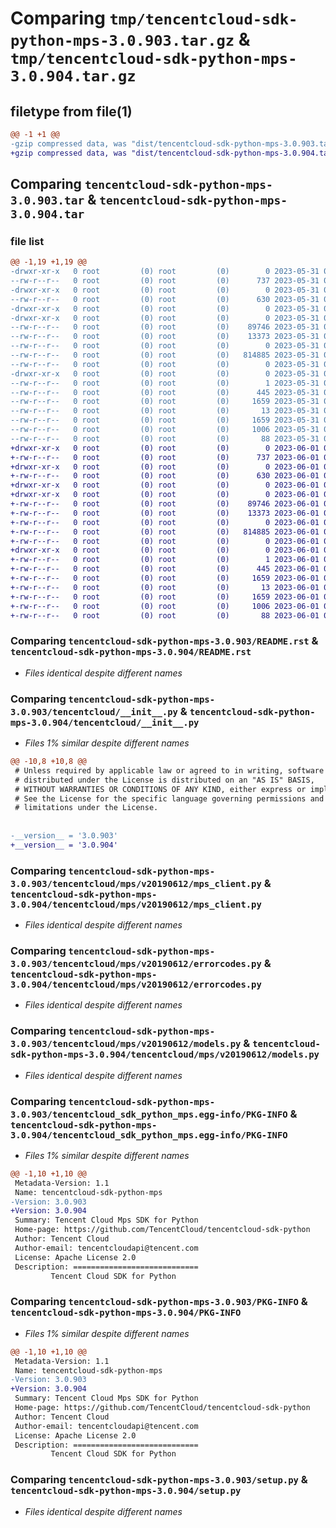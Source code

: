 # Comparing `tmp/tencentcloud-sdk-python-mps-3.0.903.tar.gz` & `tmp/tencentcloud-sdk-python-mps-3.0.904.tar.gz`

## filetype from file(1)

```diff
@@ -1 +1 @@
-gzip compressed data, was "dist/tencentcloud-sdk-python-mps-3.0.903.tar", last modified: Wed May 31 02:16:10 2023, max compression
+gzip compressed data, was "dist/tencentcloud-sdk-python-mps-3.0.904.tar", last modified: Thu Jun  1 02:41:52 2023, max compression
```

## Comparing `tencentcloud-sdk-python-mps-3.0.903.tar` & `tencentcloud-sdk-python-mps-3.0.904.tar`

### file list

```diff
@@ -1,19 +1,19 @@
-drwxr-xr-x   0 root         (0) root         (0)        0 2023-05-31 02:16:10.000000 tencentcloud-sdk-python-mps-3.0.903/
--rw-r--r--   0 root         (0) root         (0)      737 2023-05-31 02:16:10.000000 tencentcloud-sdk-python-mps-3.0.903/README.rst
-drwxr-xr-x   0 root         (0) root         (0)        0 2023-05-31 02:16:10.000000 tencentcloud-sdk-python-mps-3.0.903/tencentcloud/
--rw-r--r--   0 root         (0) root         (0)      630 2023-05-31 02:16:10.000000 tencentcloud-sdk-python-mps-3.0.903/tencentcloud/__init__.py
-drwxr-xr-x   0 root         (0) root         (0)        0 2023-05-31 02:16:10.000000 tencentcloud-sdk-python-mps-3.0.903/tencentcloud/mps/
-drwxr-xr-x   0 root         (0) root         (0)        0 2023-05-31 02:16:10.000000 tencentcloud-sdk-python-mps-3.0.903/tencentcloud/mps/v20190612/
--rw-r--r--   0 root         (0) root         (0)    89746 2023-05-31 02:16:10.000000 tencentcloud-sdk-python-mps-3.0.903/tencentcloud/mps/v20190612/mps_client.py
--rw-r--r--   0 root         (0) root         (0)    13373 2023-05-31 02:16:10.000000 tencentcloud-sdk-python-mps-3.0.903/tencentcloud/mps/v20190612/errorcodes.py
--rw-r--r--   0 root         (0) root         (0)        0 2023-05-31 02:16:10.000000 tencentcloud-sdk-python-mps-3.0.903/tencentcloud/mps/v20190612/__init__.py
--rw-r--r--   0 root         (0) root         (0)   814885 2023-05-31 02:16:10.000000 tencentcloud-sdk-python-mps-3.0.903/tencentcloud/mps/v20190612/models.py
--rw-r--r--   0 root         (0) root         (0)        0 2023-05-31 02:16:10.000000 tencentcloud-sdk-python-mps-3.0.903/tencentcloud/mps/__init__.py
-drwxr-xr-x   0 root         (0) root         (0)        0 2023-05-31 02:16:10.000000 tencentcloud-sdk-python-mps-3.0.903/tencentcloud_sdk_python_mps.egg-info/
--rw-r--r--   0 root         (0) root         (0)        1 2023-05-31 02:16:10.000000 tencentcloud-sdk-python-mps-3.0.903/tencentcloud_sdk_python_mps.egg-info/dependency_links.txt
--rw-r--r--   0 root         (0) root         (0)      445 2023-05-31 02:16:10.000000 tencentcloud-sdk-python-mps-3.0.903/tencentcloud_sdk_python_mps.egg-info/SOURCES.txt
--rw-r--r--   0 root         (0) root         (0)     1659 2023-05-31 02:16:10.000000 tencentcloud-sdk-python-mps-3.0.903/tencentcloud_sdk_python_mps.egg-info/PKG-INFO
--rw-r--r--   0 root         (0) root         (0)       13 2023-05-31 02:16:10.000000 tencentcloud-sdk-python-mps-3.0.903/tencentcloud_sdk_python_mps.egg-info/top_level.txt
--rw-r--r--   0 root         (0) root         (0)     1659 2023-05-31 02:16:10.000000 tencentcloud-sdk-python-mps-3.0.903/PKG-INFO
--rw-r--r--   0 root         (0) root         (0)     1006 2023-05-31 02:16:10.000000 tencentcloud-sdk-python-mps-3.0.903/setup.py
--rw-r--r--   0 root         (0) root         (0)       88 2023-05-31 02:16:10.000000 tencentcloud-sdk-python-mps-3.0.903/setup.cfg
+drwxr-xr-x   0 root         (0) root         (0)        0 2023-06-01 02:41:52.000000 tencentcloud-sdk-python-mps-3.0.904/
+-rw-r--r--   0 root         (0) root         (0)      737 2023-06-01 02:41:51.000000 tencentcloud-sdk-python-mps-3.0.904/README.rst
+drwxr-xr-x   0 root         (0) root         (0)        0 2023-06-01 02:41:52.000000 tencentcloud-sdk-python-mps-3.0.904/tencentcloud/
+-rw-r--r--   0 root         (0) root         (0)      630 2023-06-01 02:41:51.000000 tencentcloud-sdk-python-mps-3.0.904/tencentcloud/__init__.py
+drwxr-xr-x   0 root         (0) root         (0)        0 2023-06-01 02:41:52.000000 tencentcloud-sdk-python-mps-3.0.904/tencentcloud/mps/
+drwxr-xr-x   0 root         (0) root         (0)        0 2023-06-01 02:41:52.000000 tencentcloud-sdk-python-mps-3.0.904/tencentcloud/mps/v20190612/
+-rw-r--r--   0 root         (0) root         (0)    89746 2023-06-01 02:41:51.000000 tencentcloud-sdk-python-mps-3.0.904/tencentcloud/mps/v20190612/mps_client.py
+-rw-r--r--   0 root         (0) root         (0)    13373 2023-06-01 02:41:51.000000 tencentcloud-sdk-python-mps-3.0.904/tencentcloud/mps/v20190612/errorcodes.py
+-rw-r--r--   0 root         (0) root         (0)        0 2023-06-01 02:41:51.000000 tencentcloud-sdk-python-mps-3.0.904/tencentcloud/mps/v20190612/__init__.py
+-rw-r--r--   0 root         (0) root         (0)   814885 2023-06-01 02:41:51.000000 tencentcloud-sdk-python-mps-3.0.904/tencentcloud/mps/v20190612/models.py
+-rw-r--r--   0 root         (0) root         (0)        0 2023-06-01 02:41:51.000000 tencentcloud-sdk-python-mps-3.0.904/tencentcloud/mps/__init__.py
+drwxr-xr-x   0 root         (0) root         (0)        0 2023-06-01 02:41:52.000000 tencentcloud-sdk-python-mps-3.0.904/tencentcloud_sdk_python_mps.egg-info/
+-rw-r--r--   0 root         (0) root         (0)        1 2023-06-01 02:41:52.000000 tencentcloud-sdk-python-mps-3.0.904/tencentcloud_sdk_python_mps.egg-info/dependency_links.txt
+-rw-r--r--   0 root         (0) root         (0)      445 2023-06-01 02:41:52.000000 tencentcloud-sdk-python-mps-3.0.904/tencentcloud_sdk_python_mps.egg-info/SOURCES.txt
+-rw-r--r--   0 root         (0) root         (0)     1659 2023-06-01 02:41:52.000000 tencentcloud-sdk-python-mps-3.0.904/tencentcloud_sdk_python_mps.egg-info/PKG-INFO
+-rw-r--r--   0 root         (0) root         (0)       13 2023-06-01 02:41:52.000000 tencentcloud-sdk-python-mps-3.0.904/tencentcloud_sdk_python_mps.egg-info/top_level.txt
+-rw-r--r--   0 root         (0) root         (0)     1659 2023-06-01 02:41:52.000000 tencentcloud-sdk-python-mps-3.0.904/PKG-INFO
+-rw-r--r--   0 root         (0) root         (0)     1006 2023-06-01 02:41:51.000000 tencentcloud-sdk-python-mps-3.0.904/setup.py
+-rw-r--r--   0 root         (0) root         (0)       88 2023-06-01 02:41:52.000000 tencentcloud-sdk-python-mps-3.0.904/setup.cfg
```

### Comparing `tencentcloud-sdk-python-mps-3.0.903/README.rst` & `tencentcloud-sdk-python-mps-3.0.904/README.rst`

 * *Files identical despite different names*

### Comparing `tencentcloud-sdk-python-mps-3.0.903/tencentcloud/__init__.py` & `tencentcloud-sdk-python-mps-3.0.904/tencentcloud/__init__.py`

 * *Files 1% similar despite different names*

```diff
@@ -10,8 +10,8 @@
 # Unless required by applicable law or agreed to in writing, software
 # distributed under the License is distributed on an "AS IS" BASIS,
 # WITHOUT WARRANTIES OR CONDITIONS OF ANY KIND, either express or implied.
 # See the License for the specific language governing permissions and
 # limitations under the License.
 
 
-__version__ = '3.0.903'
+__version__ = '3.0.904'
```

### Comparing `tencentcloud-sdk-python-mps-3.0.903/tencentcloud/mps/v20190612/mps_client.py` & `tencentcloud-sdk-python-mps-3.0.904/tencentcloud/mps/v20190612/mps_client.py`

 * *Files identical despite different names*

### Comparing `tencentcloud-sdk-python-mps-3.0.903/tencentcloud/mps/v20190612/errorcodes.py` & `tencentcloud-sdk-python-mps-3.0.904/tencentcloud/mps/v20190612/errorcodes.py`

 * *Files identical despite different names*

### Comparing `tencentcloud-sdk-python-mps-3.0.903/tencentcloud/mps/v20190612/models.py` & `tencentcloud-sdk-python-mps-3.0.904/tencentcloud/mps/v20190612/models.py`

 * *Files identical despite different names*

### Comparing `tencentcloud-sdk-python-mps-3.0.903/tencentcloud_sdk_python_mps.egg-info/PKG-INFO` & `tencentcloud-sdk-python-mps-3.0.904/tencentcloud_sdk_python_mps.egg-info/PKG-INFO`

 * *Files 1% similar despite different names*

```diff
@@ -1,10 +1,10 @@
 Metadata-Version: 1.1
 Name: tencentcloud-sdk-python-mps
-Version: 3.0.903
+Version: 3.0.904
 Summary: Tencent Cloud Mps SDK for Python
 Home-page: https://github.com/TencentCloud/tencentcloud-sdk-python
 Author: Tencent Cloud
 Author-email: tencentcloudapi@tencent.com
 License: Apache License 2.0
 Description: ============================
         Tencent Cloud SDK for Python
```

### Comparing `tencentcloud-sdk-python-mps-3.0.903/PKG-INFO` & `tencentcloud-sdk-python-mps-3.0.904/PKG-INFO`

 * *Files 1% similar despite different names*

```diff
@@ -1,10 +1,10 @@
 Metadata-Version: 1.1
 Name: tencentcloud-sdk-python-mps
-Version: 3.0.903
+Version: 3.0.904
 Summary: Tencent Cloud Mps SDK for Python
 Home-page: https://github.com/TencentCloud/tencentcloud-sdk-python
 Author: Tencent Cloud
 Author-email: tencentcloudapi@tencent.com
 License: Apache License 2.0
 Description: ============================
         Tencent Cloud SDK for Python
```

### Comparing `tencentcloud-sdk-python-mps-3.0.903/setup.py` & `tencentcloud-sdk-python-mps-3.0.904/setup.py`

 * *Files identical despite different names*

